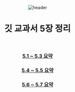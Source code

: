 <div align="center">
  
![header](https://capsule-render.vercel.app/api?type=waving&&color=FFB0ED&height=140&section=header&fontSize=100)

# 깃 교과서 5장 정리

<br/>

### [5.1 ~ 5.3 요약 ](https://github.com/betrayedpeople/git-5/blob/main/5.1%20~%205.3.md)

### [5.4 ~ 5.5 요약 ](https://github.com/betrayedpeople/git-5/blob/main/5.4%20~%205.5.md)

### [5.6 ~ 5.7 요약 ](https://github.com/betrayedpeople/git-5/blob/main/5.6~5.7%EC%9E%A5.md)
